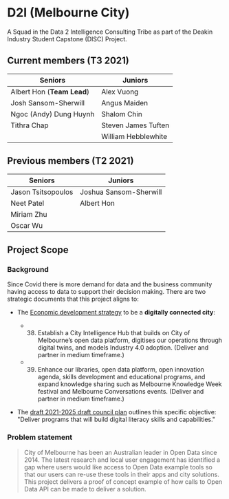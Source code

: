 # D2I (Melbourne City)
A Squad in the Data 2 Intelligence Consulting Tribe as part of the Deakin Industry Student Capstone (DISC) Project.

## Current members (T3 2021)
| **Seniors** | **Juniors** |
| --- | --- |
| Albert Hon (**Team Lead**) |  Alex Vuong |
| Josh Sansom-Sherwill | Angus Maiden |
| Ngoc (Andy) Dung Huynh | Shalom Chin |
| Tithra Chap | Steven James Tuften |
| | William Hebblewhite |

## Previous members (T2 2021)
| **Seniors** | **Juniors** |
| --- | --- |
| Jason Tsitsopoulos | Joshua Sansom-Sherwill |
| Neet Patel | Albert Hon |
| Miriam Zhu | |
| Oscar Wu | |
## Project Scope
### Background
Since Covid there is more demand for data and the business community having access to data to support their decision making. There are two strategic documents that this project aligns to:​

- The [Economic development strategy](https://participate.melbourne.vic.gov.au/economic-development-strategy/draft-strategy-overview) to be a **digitally connected city​**:

    - 38. Establish a City Intelligence Hub that builds on City of Melbourne’s open data platform, digitises our operations through digital twins, and models Industry 4.0 adoption. (Deliver and partner in medium timeframe.)​
    - 39. Enhance our libraries, open data platform, open innovation agenda, skills development and educational programs, and expand knowledge sharing such as Melbourne Knowledge Week festival and Melbourne Conversations events. (Deliver and partner in medium timeframe.)​
- The [draft 2021-2025 draft council plan​](https://s3.ap-southeast-2.amazonaws.com/hdp.au.prod.app.com-participate.files/2416/2191/3903/Draft_Council_Plan_2021-2025.pdf) outlines this specific objective: "Deliver programs that will build digital literacy skills and capabilities."
### Problem statement​

> City of Melbourne has been an Australian leader in Open Data since 2014. The latest research and local user engagement has identified a gap where users would like access to Open Data example tools so that our users can re-use these tools in their apps and city solutions.​
> This project delivers a proof of concept example of how calls to Open Data API can be made to deliver a solution.
